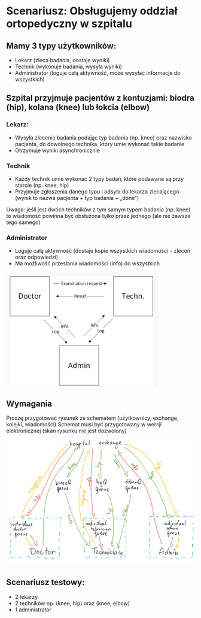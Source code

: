# Scenariusz: Obsługujemy oddział ortopedyczny w szpitalu

## Mamy 3 typy użytkowników:

- Lekarz (zleca badania, dostaje wyniki)
- Technik (wykonuje badania, wysyła wyniki)
- Administrator (loguje całą aktywność, może wysyłać informacje do wszystkich)

## Szpital przyjmuje pacjentów z kontuzjami: biodra (hip), kolana (knee) lub łokcia (elbow)
### Lekarz:

- Wysyła zlecenie badania podając typ badania (np. knee) oraz nazwisko pacjenta, do dowolnego technika, który umie wykonać takie badanie
- Otrzymuje wyniki asynchronicznie

### Technik

- Każdy technik umie wykonać 2 typy badań, które podawane są przy starcie (np. knee, hip)
- Przyjmuje zgłoszenia danego typu i odsyła do lekarza zlecającego (wynik to nazwa pacjenta + typ badania + „done”)

Uwaga: jeśli jest dwóch techników z tym samym typem badania (np. knee) to wiadomość powinna być obsłużona tylko przez jednego (ale nie zawsze tego samego)

### Administrator

- Loguje całą aktywność (dostaje kopie wszystkich wiadomości – zleceń oraz odpowiedzi)
- Ma możliwość przesłania wiadomości (info) do wszystkich


![Diagram](task_diagram.png)

## Wymagania

Proszę przygotować rysunek ze schematem (użytkownicy, exchange, kolejki, wiadomości)
Schemat musi być przygotowany w wersji elektronicznej (skan rysunku nie jest dozwolony)

![Schema](schema.png)

## Scenariusz testowy:

- 2 lekarzy
- 2 techników np. (knee, hip) oraz (knee, elbow)
- 1 administrator




